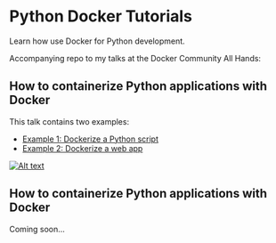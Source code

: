 # Python Docker Tutorials

Learn how use Docker for Python development.

Accompanying repo to my talks at the Docker Community All Hands:

## How to containerize Python applications with Docker

This talk contains two examples:
- [Example 1: Dockerize a Python script](/example1/)
- [Example 2: Dockerize a web app](/example2/)

 [![Alt text](https://img.youtube.com/vi/0UG2x2iWerk/hqdefault.jpg)](https://youtu.be/0UG2x2iWerk)

## How to containerize Python applications with Docker

Coming soon...